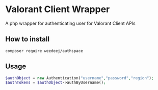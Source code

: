 # Valorant Client Wrapper
A php wrapper for authenticating user for Valorant Client APIs

## How to install
```
composer require weedeej/authspace
```

## Usage
```PHP
$authObject = new Authentication("username","password","region");
$authTokens = $authObject->authByUsername();
```